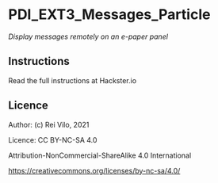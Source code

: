 # PDI_EXT3_Messages_Particle

*Display messages remotely on an e-paper panel*

## Instructions

Read the full instructions at Hackster.io

## Licence

Author: (c) Rei Vilo, 2021

Licence: CC BY-NC-SA 4.0

Attribution-NonCommercial-ShareAlike 4.0 International

https://creativecommons.org/licenses/by-nc-sa/4.0/
